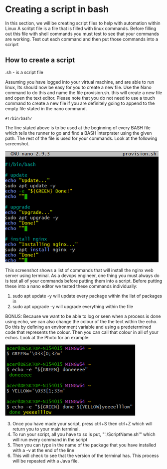 # Creating a script in bash
In this section, we will be creating script files to help with automation within Linux
A scritpt file is a file that is filled with linux commands. 
Before filling out this file with shell commands you must test to see that your commands are working.
Test out each command and then put those commands into a scriprt 

## How to create a script
.sh - is a script file 

Assuming you have logged into your virtual machine, and are able to run linux, Its should now be easy for you to create a new file.
Use the Nano command to do this and name the file provision.sh.
this will create a new file and open the text editor.
Please note that you do not need to use a touch command to create a new file if you are definitely going to append to the empty file stated in the nano command.

```
#!/bin/bash/
```
The line stated above is to be used at the beginning of every BASH file which tells the runner to go and find a BASH interprater using the given path.
The rest of the file is used for your commands. Look at the following screenshot.

![Alt text](../../readme-images/provisionSHFile.png)

This screenshot shows a list of commands that will install the nginx web server using terminal.
As a devops engineer, one thing you must always do is test all of your commands before putting them into a script. 
Before putting these into a nano editor we tested these commands individually:
1. sudo apt update -y will update every package within the list of packages in 
2. sudo apt upgrade -y will upgrade everything within the file

BONUS: Because we want to be able to log or seen when a process is done using echo, we can also change the colour of the the tect within the echo. Do this by defining an environment variable and using a predetermined code that represents the colour. Then you can call that colour in all of your echos. Look at the Photo for an example:

![Alt text](../../readme-images/ChangingTheColourOfText.png)


3. Once you have made your script, press ctrl+S then ctrl+Z which will return you to your main  terminal.
4. To run your script, all you have to so is put, "'./ScriptName.sh'" which will run every command in the script
5. Then you can type in the name of the package that you have installed with a -v at the end of the line
6. This will check to see that the version of the terminal has. This process will be repeated with a Java file.